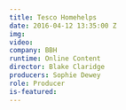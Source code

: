 ```yaml
---
title: Tesco Homehelps
date: 2016-04-12 13:35:00 Z
img: 
video: 
company: BBH
runtime: Online Content
director: Blake Claridge
producers: Sophie Dewey
role: Producer
is-featured: 
---
```


